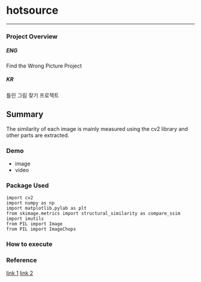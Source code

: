 # hotsource
---
### Project Overview

##### ENG
Find the Wrong Picture Project


##### KR
틀린 그림 찾기 프로젝트


## Summary    
The similarity of each image is mainly measured using the cv2 library and other parts are extracted.

### Demo 
 - image
 - video

### Package Used
```
import cv2
import numpy as np
import matplotlib.pylab as plt
from skimage.metrics import structural_similarity as compare_ssim
import imutils
from PIL import Image
from PIL import ImageChops
```

### How to execute

### Reference
[link 1](https://bkshin.tistory.com/entry/OpenCV-9-%EC%9D%B4%EB%AF%B8%EC%A7%80-%EC%97%B0%EC%82%B0)
[link 2](https://m.blog.naver.com/codinglab9807/222711897434)    
